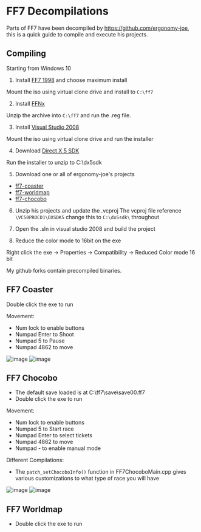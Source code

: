 # FF7 Decompilations

Parts of FF7 have been decompiled by https://github.com/ergonomy-joe, this is a quick guide to compile and execute his projects.

## Compiling

Starting from Windows 10

1. Install [FF7 1998](https://archive.org/details/FinalFantasyVIIUSA) and choose maximum install

Mount the iso using virtual clone drive and install to `C:\ff7`

2. Install [FFNx](https://github.com/julianxhokaxhiu/FFNx)

Unzip the archive into `C:\ff7` and run the .reg file. 

3. Install [Visual Studio 2008](https://archive.org/details/dev-microsoft-visual-studio-2005-2015-Pro)

Mount the iso using virtual clone drive and run the installer

4. Download [Direct X 5 SDK](https://archive.org/details/idx5sdk)

Run the installer to unzip to C:\dx5sdk

5. Download one or all of ergonomy-joe's projects

- [ff7-coaster](https://github.com/ergonomy-joe/ff7-coaster)
- [ff7-worldmap](https://github.com/ergonomy-joe/ff7-worldmap)
- [ff7-chocobo](https://github.com/ergonomy-joe/ff7-chocobo)

6. Unzip his projects and update the .vcproj 
The vcproj file reference `\VC50PROCD1\DXSDK5` change this to `C:\dx5sdk\` throughout

7. Open the .sln in visual studio 2008 and build the project

8. Reduce the color mode to 16bit on the exe

Right click the exe -> Properties -> Compatibility -> Reduced Color mode 16 bit

My github forks contain precompiled binaries.

## FF7 Coaster

Double click the exe to run

Movement:
- Num lock to enable buttons
- Numpad Enter to Shoot
- Numpad 5 to Pause
- Numpad 4862 to move

![image](https://user-images.githubusercontent.com/116538902/202667387-9c9ebe7d-e7fe-4843-a931-6017f6e7de43.png)
![image](https://user-images.githubusercontent.com/116538902/202667429-9a8945ec-ee97-4528-a37b-06865a04c979.png)


## FF7 Chocobo

- The default save loaded is at C:\ff7\save\save00.ff7
- Double click the exe to run

Movement:
- Num lock to enable buttons
- Numpad 5 to Start race
- Numpad Enter to select tickets
- Numpad 4862 to move
- Numpad - to enable manual mode

Different Compilations:
- The `patch_setChocoboInfo()` function in FF7ChocoboMain.cpp gives various customizations to what type of race you will have

![image](https://user-images.githubusercontent.com/116538902/202667599-f120a6a7-6688-4d29-8c0d-1226a247809c.png)
![image](https://user-images.githubusercontent.com/116538902/202667745-3b539266-cbd3-40b8-9774-07f95f67fcf3.png)

## FF7 Worldmap

- Double click the exe to run
